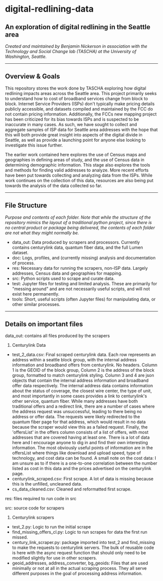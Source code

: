 # digital-redlining-data
## An exploration of digital redlining in the Seattle area
*Created and maintained by Benjamin Nickerson in association with the Technology and Social Change lab (TASCHA) at the University of Washington, Seattle.*  

---

## Overview & Goals
This repository stores the work done by TASCHA exploring how digital redlining impacts areas across the Seattle area. This project primarily seeks to understand how to cost of broadband services change from block to block. Internet Service Providers (ISPs) don't typically make pricing details publicly accessible, and datasets compiled and maintained by the FCC do not contain pricing information. Additionally, the FCCs new mapping project has been criticized for its bias towards ISPs and is suspected to be inaccurate in many cases. As such, we have sought to collect and aggregate samples of ISP data for Seattle area addresses with the hope that this will both provide great insight into aspects of the digital divide in Seattle, as well as provide a launching point for anyone else looking to investigate this issue further.

The earlier work contained here explores the use of Census maps and geographies in defining areas of study, and the use of Census data in determining demographic information. This stage also explores the tools and methods for finding valid addresses to analyze. More recent efforts have been put towards collecting and analyzing data from the ISPs. While work continues on the collection of this data, resources are also being put towards the analysis of the data collected so far. 

---

## File Structure
*Purpose and contents of each folder. Note that while the structure of the repository mimics the layout of a traditional python project, since there is no central product or package being delivered, the contents of each folder are not what they might normally be.*

- data_out: Data produced by scrapers and processors. Currently contains centurylink data, quantum fiber data, and the full Lumen dataset. 
- doc: Logs, profiles, and (currently missing) analysis and documentation of process.
- res: Necessary data for running the scrapers, non-ISP data. Largely addresses, Census data and geographies for mapping.
- src: Python scripts used to scrape and curate data.
- test: Jupyter files for testing and limited analysis. These are primarily for "messing around" and are not necessarily useful scripts, and will not exist here permanently. 
- tools: Short, useful scripts (often Jupyter files) for manipulating data, or other similar processes.

---

## Details on important files
data_out: contains all files produced by the scrapers
1. Centurylink Data
  - test_2_data.csv: Final scraped centurylink data. Each row represents an address within a seattle block group, with the internal address information and broadband offers from centurylink. No headers. Column 1 is the GEOID of the block group, Column 2 is the address of the block group, formatted to match centurylink styling. Column 3 and 4 are json objects that contain the internal address information and broadband offer data respectively. The internal address data contains information about the status of coverage, the closest wire center, the type of unit, and most importantly in some cases provides a link to centurylink's other service, quantum fiber. While many addresses have both traditional offers and a redirect link, there are a number of cases where the address request was unsuccessful, leading to there being no address or offer data. The requests were likely redirected to the quantum fiber page for that address, which would result in no data because the scraper would view this as a failed request. Finally, the 'offersList' in the offers column consists of a list of offers, with most addresses that are covered having at least one. There is a lot of data here and I encourage anyone to dig in and find their own interesting information. The most obviously useful points of information are in the offersList where things like download and upload speed, type of technology, and cost data can be found. A small note on the cost data: I am unsure as to if there is a one-to-one correlation between the number listed as cost in this data and the prices advertised on the centurylink page.
  - centurylink_scraped.csv: First scrape. A lot of data is missing because this is the unfilled, uncleaned data.
  - cs_data_cleaned.csv: Cleaned and reformatted first scrape.

res: files required to run code in src

src: source code for scrapers
1. Centurylink scrapers
  - test_2.py: Logic to run the initial scrape
  - find_missing_offers_cl.py: Logic to run scrapes for data the first run missed.
  - century_link_scraper.py: package imported into test_2 and find_missing to make the requests to centurylink servers. The bulk of reusable code is here with the async request function that should only need to be modified slightly for use in other scrapers.
  - geoid_addresses, address_converter, bg_geoids: Files that are used minimally or not at all in the actual scraping process. They all serve different purposes in the goal of processing address information.
